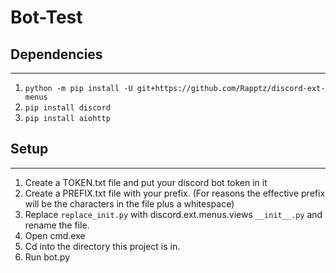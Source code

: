 # Bot-Test

## Dependencies
---
1. `python -m pip install -U git+https://github.com/Rapptz/discord-ext-menus`
1. `pip install discord`
1. `pip install aiohttp`

## Setup
---
1. Create a TOKEN.txt file and put your discord bot token in it
1. Create a PREFIX.txt file with your prefix. (For reasons the effective prefix will be the characters in the file plus a whitespace)
1. Replace `replace_init.py` with discord.ext.menus.views `__init__.py` and rename the file.
1. Open cmd.exe
1. Cd into the directory this project is in.
1. Run bot.py
